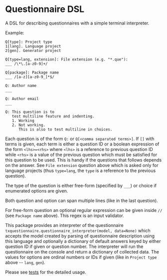 # Questionnaire DSL

A DSL for describing questionnaires with a simple terminal interpreter.

Example:
```
Q[type]: Project type
1[lang]. Language project
2[gen]. Generator project

Q[type=lang, extension]: File extension (e.g. "*.que"):
___ /\*\.[a-z0-9]+/

Q[package]: Package name
___ /[a-z][a-z0-9_]*$/

Q: Author name
___

Q: Author email
___

Q: This question is to
   test multiline feature and indenting.
   1. Working
   2. Not working.
      This is also to test multiline in choices.
```

Each question is of the form `Q:` or `Q[<comma separated terms>]`. If `[]` with
terms is given, each term is either a question ID or a boolean expression of the
form `<lhs>=<rhs>` where `<lhs>` is a reference to previous question ID while
`<rhs>` is a value of the previous question which must be satisfied for this
question to be used. This is handy if the questions that follows depends on the
answer. See `File extension` question above which is asked only for language
projects (thus `type=lang`, the `type` is a reference to the previous question).

The type of the question is either free-form (specified by `___`) or choice if
enumerated options are given.

Both question and option can span multiple lines (like in the last question).

For free-form question an optional regular expression can be given inside `//`
(see `Package name` above). This regex is an input validator.

This package provides an interpreter of the questionnaire
`txquestionnaire.questionnaire_interpreter(model, data=None)` which accepts the
model created by parsing of questionnaire description using this language and
optionally a dictionary of default answers keyed by either question ID if given
or question number. The interpreter will run the questionnaire on the console
and return a dictionary of collected data. The values for options are ordinal
numbers or IDs if given (like in `Project type` above -- `lang`, `gen`).

Please see
[tests](https://github.com/textX/textx-lang-questionnaire/tree/master/tests) for
the detailed usage.
